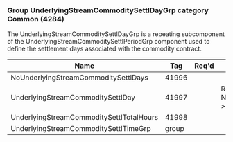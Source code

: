 ### Group UnderlyingStreamCommoditySettlDayGrp category Common (4284)

The UnderlyingStreamCommoditySettlDayGrp is a repeating subcomponent of the UnderlyingStreamCommoditySettlPeriodGrp component used to define the settlement days associated with the commodity contract.

| Name                                     | Tag   | Req'd | Documentation                                                |
|------------------------------------------|-------|----------|--------------------------------------------------------------|
| NoUnderlyingStreamCommoditySettlDays     | 41996 |       |                                                              |
| UnderlyingStreamCommoditySettlDay        | 41997 |       | Required if NoUnderlyingStreamCommoditySettlDays(41996) > 0. |
| UnderlyingStreamCommoditySettlTotalHours | 41998 |       |                                                              |
| UnderlyingStreamCommoditySettlTimeGrp    | group |       |                                                              |


